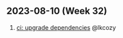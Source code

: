 ## 2023-08-10 (Week 32)

1. [ci: upgrade dependencies](https://github.com/lkcozy/web-scraper/pull/65) @lkcozy

